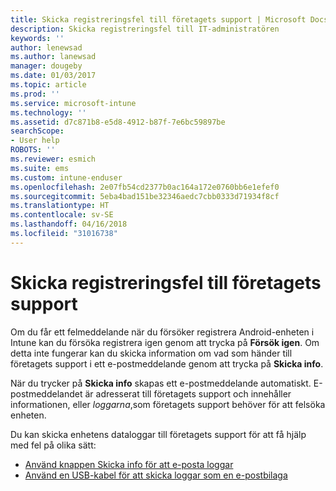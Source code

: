 ```yaml
---
title: Skicka registreringsfel till företagets support | Microsoft Docs
description: Skicka registreringsfel till IT-administratören
keywords: ''
author: lenewsad
ms.author: lanewsad
manager: dougeby
ms.date: 01/03/2017
ms.topic: article
ms.prod: ''
ms.service: microsoft-intune
ms.technology: ''
ms.assetid: d7c871b8-e5d8-4912-b87f-7e6bc59897be
searchScope:
- User help
ROBOTS: ''
ms.reviewer: esmich
ms.suite: ems
ms.custom: intune-enduser
ms.openlocfilehash: 2e07fb54cd2377b0ac164a172e0760bb6e1efef0
ms.sourcegitcommit: 5eba4bad151be32346aedc7cbb0333d71934f8cf
ms.translationtype: HT
ms.contentlocale: sv-SE
ms.lasthandoff: 04/16/2018
ms.locfileid: "31016738"
---
```

# <a name="send-enrollment-errors-to-your-company-support"></a>Skicka registreringsfel till företagets support

Om du får ett felmeddelande när du försöker registrera Android-enheten i Intune kan du försöka registrera igen genom att trycka på **Försök igen**. Om detta inte fungerar kan du skicka information om vad som händer till företagets support i ett e-postmeddelande genom att trycka på **Skicka info**.

När du trycker på **Skicka info** skapas ett e-postmeddelande automatiskt. E-postmeddelandet är adresserat till företagets support och innehåller informationen, eller _loggarna_,som företagets support behöver för att felsöka enheten.

Du kan skicka enhetens dataloggar till företagets support för att få hjälp med fel på olika sätt:

- [Använd knappen Skicka info för att e-posta loggar](send-logs-to-your-it-admin-by-email-android.md)
- [Använd en USB-kabel för att skicka loggar som en e-postbilaga](send-logs-to-your-it-admin-using-cable-android.md)
